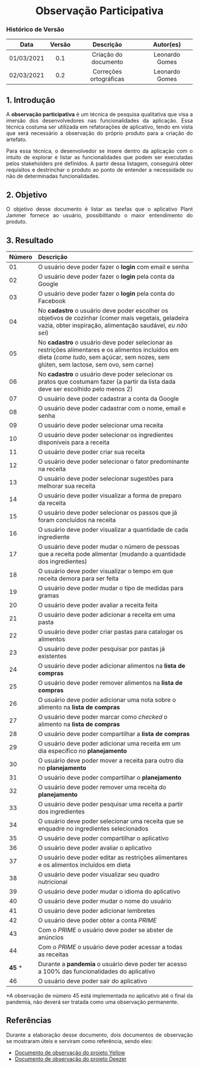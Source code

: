 # <center> Observação Participativa
 
### Histórico de Versão
|    Data    | Versão | Descrição            | Autor(es)       |
| :--------: | :----: | :------------------: | :-------------: |
| 01/03/2021 |  0.1   | Criação do documento | Leonardo Gomes |
| 02/03/2021 |  0.2   | Correções ortográficas | Leonardo Gomes |

<div align="justify">

## 1. Introdução

A **observação participativa** é um técnica de pesquisa qualitativa que visa a imersão dos desenvolvedores nas funcionalidades da aplicação. Essa técnica costuma ser utilizada em refatorações de aplicativo, tendo em vista que será necessário a observação do próprio produto para a criação do artefato.
 
Para essa técnica, o desenvolvedor se insere dentro da aplicação com o intuito de explorar e listar as funcionalidades que podem ser executadas pelos stakeholders pré definidos. A partir dessa listagem, conseguirá obter requisitos e destrinchar o produto ao ponto de entender a necessidade ou não de determinadas funcionalidades.

## 2. Objetivo

O objetivo desse documento é listar as tarefas que o aplicativo Plant Jammer fornece ao usuário, possibilitando o maior entendimento do produto.

## 3. Resultado
 
| Número | Descrição |
| :- | :- |
| 01 | O usuário deve poder fazer o **login** com email e senha |
| 02 | O usuário deve poder fazer o **login** pela conta da Google |
| 03 | O usuário deve poder fazer o **login** pela conta do Facebook |
| 04 | No **cadastro** o usuário deve poder escolher os objetivos de cozinhar (comer mais vegetais, geladeira vazia, obter inspiração, alimentação saudável, *eu não sei*) |
| 05 | No **cadastro** o usuário deve poder selecionar as restrições alimentares e os alimentos incluídos em dieta (*come tudo*, sem açúcar, sem nozes, sem glúten, sem lactose, sem ovo, sem carne) |
| 06 | No **cadastro** o usuário deve poder selecionar os pratos que costumam fazer (a partir da lista dada deve ser escolhido pelo menos 2) |
| 07 | O usuário deve poder cadastrar a conta da Google |
| 08 | O usuário deve poder cadastrar com o nome, email e senha |
| 09 | O usuário deve poder selecionar uma receita |
| 10 | O usuário deve poder selecionar os ingredientes disponíveis para a receita |
| 11 | O usuário deve poder criar sua receita |
| 12 | O usuário deve poder selecionar o fator predominante na receita |
| 13 | O usuário deve poder selecionar sugestões para melhorar sua receita |
| 14 | O usuário deve poder visualizar a forma de preparo da receita |
| 15 | O usuário deve poder selecionar os passos que já foram concluídos na receita |
| 16 | O usuário deve poder visualizar a quantidade de cada ingrediente |
| 17 | O usuário deve poder mudar o número de pessoas que a receita pode alimentar (mudando a quantidade dos ingredientes) |
| 18 | O usuário deve poder visualizar o tempo em que receita demora para ser feita |
| 19 | O usuário deve poder mudar o tipo de medidas para gramas |
| 20 | O usuário deve poder avaliar a receita feita |
| 21 | O usuário deve poder adicionar a receita em uma pasta |
| 22 | O usuário deve poder criar pastas para catalogar os alimentos |
| 23 | O usuário deve poder pesquisar por pastas já existentes |
| 24 | O usuário deve poder adicionar alimentos na **lista de compras** |
| 25 | O usuário deve poder remover alimentos na **lista de compras** |
| 26 | O usuário deve poder adicionar uma nota sobre o alimento na **lista de compras** |
| 27 | O usuário deve poder marcar como *checked* o alimento na **lista de compras** |
| 28 | O usuário deve poder compartilhar a **lista de compras** |
| 29 | O usuário deve poder adicionar uma receita em um dia específico no **planejamento** |
| 30 | O usuário deve poder mover a receita para outro dia no **planejamento** |
| 31 | O usuário deve poder compartilhar o **planejamento** |
| 32 | O usuário deve poder remover uma receita do **planejamento** |
| 33 | O usuário deve poder pesquisar uma receita a partir dos ingredientes |
| 34 | O usuário deve poder selecionar uma receita que se enquadre no ingredientes selecionados |
| 35 | O usuário deve poder compartilhar o aplicativo |
| 36 | O usuário deve poder avaliar o aplicativo |
| 37 | O usuário deve poder editar as restrições alimentares e os alimentos incluídos em dieta |
| 38 | O usuário deve poder visualizar seu quadro nutricional |
| 39 | O usuário deve poder mudar o idioma do aplicativo |
| 40 | O usuário deve poder mudar o nome do usuário |
| 41 | O usuário deve poder adicionar lembretes |
| 42 | O usuário deve poder obter a conta *PRIME* |
| 43 | Com o *PRIME* o usuário deve poder se abster de anúncios |
| 44 | Com o *PRIME* o usuário deve poder acessar a todas as receitas |
| **45** * | Durante a **pandemia** o usuário deve poder ter acesso a 100% das funcionalidades do aplicativo |
| 46 | O usuário deve poder sair do aplicativo |


*A observação de número 45 está implementada no aplicativo até o final da pandemia, não deverá ser tratada como uma observação permanente.
 
## Referências

Durante a elaboração desse documento, dois documentos de observação se mostraram úteis e serviram como referência, sendo eles:

- [Documento de observação do projeto Yellow](https://yellow.netlify.app/elicitacao/requisitos/observacao/)
- [Documento de observação do projeto Deezer](https://requisitos-de-software.github.io/2019.2-Deezer/elicitacao/obs_part/)

</div>

